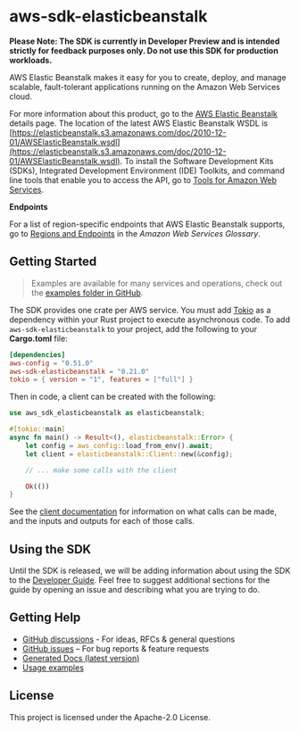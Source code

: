 # aws-sdk-elasticbeanstalk

**Please Note: The SDK is currently in Developer Preview and is intended strictly for
feedback purposes only. Do not use this SDK for production workloads.**

AWS Elastic Beanstalk makes it easy for you to create, deploy, and manage scalable, fault-tolerant applications running on the Amazon Web Services cloud.

For more information about this product, go to the [AWS Elastic Beanstalk](http://aws.amazon.com/elasticbeanstalk/) details page. The location of the latest AWS Elastic Beanstalk WSDL is [https://elasticbeanstalk.s3.amazonaws.com/doc/2010-12-01/AWSElasticBeanstalk.wsdl](https://elasticbeanstalk.s3.amazonaws.com/doc/2010-12-01/AWSElasticBeanstalk.wsdl). To install the Software Development Kits (SDKs), Integrated Development Environment (IDE) Toolkits, and command line tools that enable you to access the API, go to [Tools for Amazon Web Services](http://aws.amazon.com/tools/).

__Endpoints__

For a list of region-specific endpoints that AWS Elastic Beanstalk supports, go to [Regions and Endpoints](https://docs.aws.amazon.com/general/latest/gr/rande.html#elasticbeanstalk_region) in the _Amazon Web Services Glossary_.

## Getting Started

> Examples are available for many services and operations, check out the
> [examples folder in GitHub](https://github.com/awslabs/aws-sdk-rust/tree/main/examples).

The SDK provides one crate per AWS service. You must add [Tokio](https://crates.io/crates/tokio)
as a dependency within your Rust project to execute asynchronous code. To add `aws-sdk-elasticbeanstalk` to
your project, add the following to your **Cargo.toml** file:

```toml
[dependencies]
aws-config = "0.51.0"
aws-sdk-elasticbeanstalk = "0.21.0"
tokio = { version = "1", features = ["full"] }
```

Then in code, a client can be created with the following:

```rust
use aws_sdk_elasticbeanstalk as elasticbeanstalk;

#[tokio::main]
async fn main() -> Result<(), elasticbeanstalk::Error> {
    let config = aws_config::load_from_env().await;
    let client = elasticbeanstalk::Client::new(&config);

    // ... make some calls with the client

    Ok(())
}
```

See the [client documentation](https://docs.rs/aws-sdk-elasticbeanstalk/latest/aws_sdk_elasticbeanstalk/client/struct.Client.html)
for information on what calls can be made, and the inputs and outputs for each of those calls.

## Using the SDK

Until the SDK is released, we will be adding information about using the SDK to the
[Developer Guide](https://docs.aws.amazon.com/sdk-for-rust/latest/dg/welcome.html). Feel free to suggest
additional sections for the guide by opening an issue and describing what you are trying to do.

## Getting Help

* [GitHub discussions](https://github.com/awslabs/aws-sdk-rust/discussions) - For ideas, RFCs & general questions
* [GitHub issues](https://github.com/awslabs/aws-sdk-rust/issues/new/choose) – For bug reports & feature requests
* [Generated Docs (latest version)](https://awslabs.github.io/aws-sdk-rust/)
* [Usage examples](https://github.com/awslabs/aws-sdk-rust/tree/main/examples)

## License

This project is licensed under the Apache-2.0 License.


